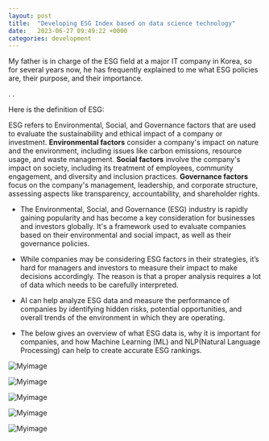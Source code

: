 ```yaml
---
layout: post
title:  "Developing ESG Index based on data science technology"
date:   2023-06-27 09:49:22 +0000
categories: development
---
```



My father is in charge of the ESG field at a major IT company in Korea, so for several years now, he has frequently explained to me what ESG policies are, their purpose, and their importance.

.
.

Here is the definition of ESG:

ESG refers to Environmental, Social, and Governance factors that are used to evaluate the sustainability and ethical impact of a company or investment. **Environmental factors** consider a company's impact on nature and the environment, including issues like carbon emissions, resource usage, and waste management. **Social factors** involve the company's impact on society, including its treatment of employees, community engagement, and diversity and inclusion practices. **Governance factors** focus on the company's management, leadership, and corporate structure, assessing aspects like transparency, accountability, and shareholder rights.

- The Environmental, Social, and Governance (ESG) industry is rapidly gaining popularity and has become a key consideration for businesses and investors globally. It's a framework used to evaluate companies based on their environmental and social impact, as well as their governance policies.

- While companies may be considering ESG factors in their strategies, it’s hard for managers and investors to measure their impact to make decisions accordingly. The reason is that a proper analysis requires a lot of data which needs to be carefully interpreted.

- AI can help analyze ESG data and measure the performance of companies by identifying hidden risks, potential opportunities, and overall trends of the environment in which they are operating.

- The below gives an overview of what ESG data is, why it is important for companies, and how Machine Learning (ML) and NLP(Natural Language Processing) can help to create accurate ESG rankings.

![Myimage](https://res.cloudinary.com/dtiwg4oto/image/upload/v1693247518/%EC%8A%A4%ED%81%AC%EB%A6%B0%EC%83%B7_2023-08-28_153107_hvflur.png)

![Myimage](https://res.cloudinary.com/dtiwg4oto/image/upload/v1693247519/%EC%8A%A4%ED%81%AC%EB%A6%B0%EC%83%B7_2023-08-28_153117_hwmbr9.png)

![Myimage](https://res.cloudinary.com/dtiwg4oto/image/upload/v1693247525/%EC%8A%A4%ED%81%AC%EB%A6%B0%EC%83%B7_2023-08-28_153129_n74nbi.png)

![Myimage](https://res.cloudinary.com/dtiwg4oto/image/upload/v1693247154/%E3%85%91%E3%85%91%E3%85%91%E3%85%91_xso9ws.png)

![Myimage](https://res.cloudinary.com/dtiwg4oto/image/upload/v1693247155/%E3%85%91%E3%85%91%E3%85%91%E3%85%91%E3%85%91%E3%85%91_hjeugi.png)
